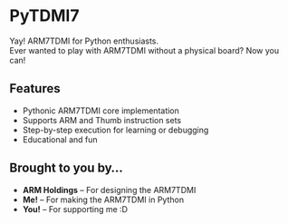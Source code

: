 # PyTDMI7
Yay! ARM7TDMI for Python enthusiasts.  
Ever wanted to play with ARM7TDMI without a physical board? Now you can!

## Features
- Pythonic ARM7TDMI core implementation  
- Supports ARM and Thumb instruction sets  
- Step-by-step execution for learning or debugging  
- Educational and fun

## Brought to you by…
- **ARM Holdings** – For designing the ARM7TDMI  
- **Me!** – For making the ARM7TDMI in Python  
- **You!** – For supporting me :D
